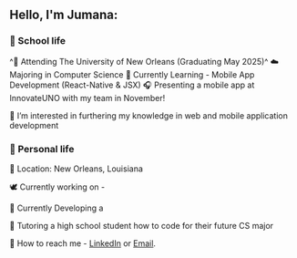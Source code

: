 
## Hello, I'm Jumana: 

### 🤍 School life 

^🐚 Attending The University of New Orleans (Graduating May 2025)^ 
☁️ Majoring in Computer Science 
🧸 Currently Learning - Mobile App Development (React-Native & JSX) 
🎧 Presenting a mobile app at InnovateUNO with my team in November! 

🍦 I’m interested in furthering my knowledge in web and mobile application development


 ### 🤎 Personal life

🥥 Location: New Orleans, Louisiana 

🕊️ Currently working on - 

🫧 Currently Developing a 

🥛 Tutoring a high school student how to code for their future CS major 

💼 How to reach me - [LinkedIn](https://www.linkedin.com/in/jumana-sul) or [Email](jumana.suleiman.cs@gmail.com).
